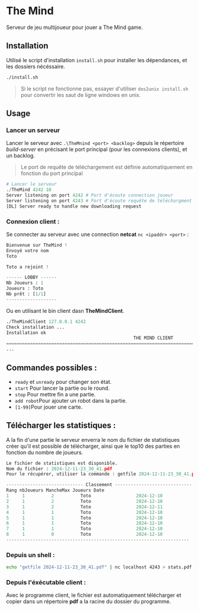 # The Mind

Serveur de jeu multijoueur pour jouer a The Mind game.

## Installation

Utilisé le script d'installation `install.sh` pour installer les dépendances, et les dossiers nécéssaire.

```bash
./install.sh 
```
> Si le script ne fonctionne pas, essayer d'utiliser `dos2unix install.sh` pour convertir les saut de ligne windows en unix.

## Usage
### Lancer un serveur
Lancer le serveur avec `.\TheMnind <port> <backlog>` depuis le répertoire _build-server_ en précisant le port principal (pour les connexions clients), et un backlog.
> Le port de requête de téléchargement est définie automatiquement en fonction du port principal
```python
# Lancer le serveur
./TheMind 4242 10
Server listening on port 4242 # Port d'écoute connection joueur
Server listening on port 4243 # Port d'écoute requête de téléchargment de fichier
[DL] Server ready to handle new downloading request
```

### Connexion client :
Se connecter au serveur avec une connection **netcat** `nc <ipaddr> <port>` :
```python nc localhost 4242
Bienvenue sur TheMind !
Envoyé votre nom
Toto

Toto a rejoint !

------ LOBBY ------
Nb Joueurs : 1
Joueurs : Toto
Nb prêt : [1/1]
-------------------
```

Ou en utilisant le bin client dasn **TheMindClient**.
```python
./TheMindClient 127.0.0.1 4242
Check installation ...
Installation ok
                                                THE MIND CLIENT
===============================================================================================================
...
```

## Commandes possibles :
- `ready` et `unready` pour changer son état.
- `start` Pour lancer la partie ou le round.
- `stop` Pour mettre fin a une partie.
- `add robot`Pour ajouter un robot dans la partie.
- `[1-99]`Pour jouer une carte.  

## Télécharger les statistiques :
A la fin d'une partie le serveur enverra le nom du fichier de statistiques créer qu'il est possible de télécharger, ainsi que le top10 des parties en fonction du nombre de joueurs.
```python
Le fichier de statistiques est disponible.
Nom du fichier : 2024-12-11-23_30_41.pdf
Pour le récupérer, utiliser la commande : getfile 2024-12-11-23_30_41.pdf sur le port 4243

----------------------------- Classement -----------------------------
Rang nbJoueurs MancheMax Joueurs Date
1     1          2          Toto                 2024-12-10
2     1          2          Toto                 2024-12-10
3     1          2          Toto                 2024-12-11
4     1          1          Toto                 2024-12-10
5     1          1          Toto                 2024-12-10
6     1          1          Toto                 2024-12-10
7     1          1          Toto                 2024-12-10
8     1          0          Toto                 2024-12-10
---------------------------------------------------------------------
```
### Depuis un shell : 
```bash
echo "getfile 2024-12-11-23_30_41.pdf" | nc localhost 4243 > stats.pdf
```
### Depuis l'éxécutable client : 
Avec le programme client, le fichier est automatiquement télécharger et copier dans un répertoire **pdf** a la racine du dossier du programme.
